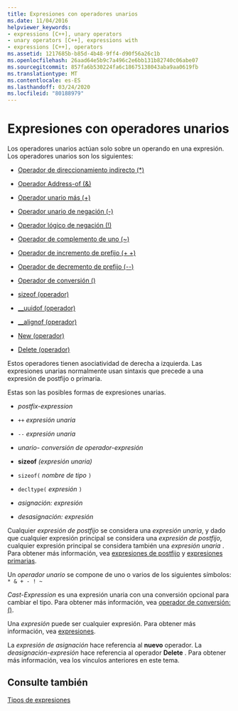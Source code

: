 ```yaml
---
title: Expresiones con operadores unarios
ms.date: 11/04/2016
helpviewer_keywords:
- expressions [C++], unary operators
- unary operators [C++], expressions with
- expressions [C++], operators
ms.assetid: 1217685b-b85d-4b48-9ff4-d90f56a26c1b
ms.openlocfilehash: 26aad64e5b9c7a496c2e6bb131b82740c06abe07
ms.sourcegitcommit: 857fa6b530224fa6c18675138043aba9aa0619fb
ms.translationtype: MT
ms.contentlocale: es-ES
ms.lasthandoff: 03/24/2020
ms.locfileid: "80188979"
---
```

# <a name="expressions-with-unary-operators"></a>Expresiones con operadores unarios

Los operadores unarios actúan solo sobre un operando en una expresión. Los operadores unarios son los siguientes:

- [Operador de direccionamiento indirecto (*)](../cpp/indirection-operator-star.md)

- [Operador Address-of (&)](../cpp/address-of-operator-amp.md)

- [Operador unario más (+)](../cpp/unary-plus-and-negation-operators-plus-and.md)

- [Operador unario de negación (-)](../cpp/unary-plus-and-negation-operators-plus-and.md)

- [Operador lógico de negación (!)](../cpp/logical-negation-operator-exclpt.md)

- [Operador de complemento de uno (~)](../cpp/one-s-complement-operator-tilde.md)

- [Operador de incremento de prefijo (+ +)](../cpp/prefix-increment-and-decrement-operators-increment-and-decrement.md)

- [Operador de decremento de prefijo (--)](../cpp/prefix-increment-and-decrement-operators-increment-and-decrement.md)

- [Operador de conversión ()](../cpp/cast-operator-parens.md)

- [sizeof (operador)](../cpp/sizeof-operator.md)

- [__uuidof (operador)](../cpp/uuidof-operator.md)

- [__alignof (operador)](../cpp/alignof-operator.md)

- [New (operador)](../cpp/new-operator-cpp.md)

- [Delete (operador)](../cpp/delete-operator-cpp.md)

Estos operadores tienen asociatividad de derecha a izquierda. Las expresiones unarias normalmente usan sintaxis que precede a una expresión de postfijo o primaria.

Estas son las posibles formas de expresiones unarias.

- *postfix-expression*

- `++` *expresión unaria*

- `--` *expresión unaria*

- *unario-* *conversión de operador-expresión*

- **sizeof** *(expresión unaria)*

- `sizeof(` *nombre de tipo* `)`

- `decltype(` *expresión* `)`

- *asignación: expresión*

- *desasignación: expresión*

Cualquier *expresión de postfijo* se considera una *expresión unaria*, y dado que cualquier expresión principal se considera una *expresión de postfijo*, cualquier expresión principal se considera también una *expresión unaria* . Para obtener más información, vea [expresiones de postfijo](../cpp/postfix-expressions.md) y [expresiones primarias](../cpp/primary-expressions.md).

Un *operador unario* se compone de uno o varios de los siguientes símbolos: `* & + - ! ~`

*Cast-Expression* es una expresión unaria con una conversión opcional para cambiar el tipo. Para obtener más información, vea [operador de conversión: ()](../cpp/cast-operator-parens.md).

Una *expresión* puede ser cualquier expresión. Para obtener más información, vea [expresiones](../cpp/expressions-cpp.md).

La *expresión de asignación* hace referencia al **nuevo** operador. La *deasignación-expresión* hace referencia al operador **Delete** . Para obtener más información, vea los vínculos anteriores en este tema.

## <a name="see-also"></a>Consulte también

[Tipos de expresiones](../cpp/types-of-expressions.md)
